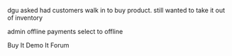 dgu asked 
had customers walk in to buy product. still wanted to take it out of inventory

admin offline payments
select to offline




Buy It
Demo It
Forum
